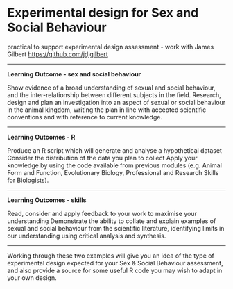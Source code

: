 # Experimental design for Sex and Social Behaviour

practical to support experimental design assessment - work with James Gilbert https://github.com/jdjgilbert

----
**Learning Outcome - sex and social behaviour**

Show evidence of a broad understanding of sexual and social behaviour, and the inter-relationship between different subjects in the field.
Research, design and plan an investigation into an aspect of sexual or social behaviour in the animal kingdom, writing the plan in line with accepted scientific conventions and with reference to current knowledge.


----
**Learning Outcomes - R**

Produce an R script which will generate and analyse a hypothetical dataset
Consider the distribution of the data you plan to collect
Apply your knowledge by using the code available from previous modules (e.g. Animal Form and Function, Evolutionary Biology, Professional and Research Skills for Biologists).


----
**Learning Outcomes - skills**

Read, consider and apply feedback to your work to maximise your understanding
Demonstrate the ability to collate and explain examples of sexual and social behaviour from the scientific literature, identifying limits in our understanding using critical analysis and synthesis.

---
Working through these two examples will give you an idea of the type of experimental design expected for your Sex & Social Behaviour assessment, and also provide a source for some useful R code you may wish to adapt in your own design.
